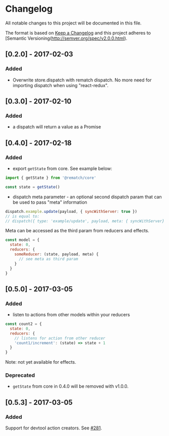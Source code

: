 # Changelog
All notable changes to this project will be documented in this file.

The format is based on [Keep a Changelog](http://keepachangelog.com/en/1.0.0/)
and this project adheres to [Semantic Versioning(http://semver.org/spec/v2.0.0.html).

## [0.2.0] - 2017-02-03
### Added
- Overwrite store.dispatch with rematch dispatch. No more need for importing dispatch when using "react-redux".

## [0.3.0] - 2017-02-10
### Added
- a dispatch will return a value as a Promise

## [0.4.0] - 2017-02-18
### Added
- export `getState` from core. See example below:

```js
import { getState } from '@rematch/core'

const state = getState()
```

- dispatch meta parameter - an optional second dispatch param that can be used to pass "meta" information

```js
dispatch.example.update(payload, { syncWithServer: true })
// is equal to:
// dispatch({ type: 'example/update', payload, meta: { syncWithServer} })
```

Meta can be accessed as the third param from reducers and effects.

```js
const model = {
  state: 0,
  reducers: {
    someReducer: (state, payload, meta) {
      // see meta as third param
    }
  }
}
```

## [0.5.0] - 2017-03-05
### Added
- listen to actions from other models within your reducers

```js
const count2 = {
  state: 0,
  reducers: {
    // listens for action from other reducer
    'count1/increment': (state) => state + 1
  }
}
```

Note: not yet available for effects.


### Deprecated
- `getState` from core in 0.4.0 will be removed with v1.0.0.

## [0.5.3] - 2017-03-05
### Added
Support for devtool action creators. See [#281](https://github.com/rematch/rematch/pull/281).